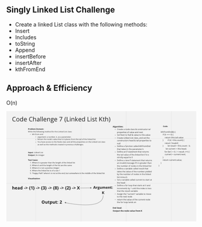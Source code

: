 ## Singly Linked List Challenge

- Create a linked List class with the following methods:
- Insert
- Includes
- toString
- Append
- insertBefore
- insertAfter
- kthFromEnd

## Approach & Efficiency

O(n)

![kthFromEnd Whiteboard](code-challenge-07-whiteboard.png)
